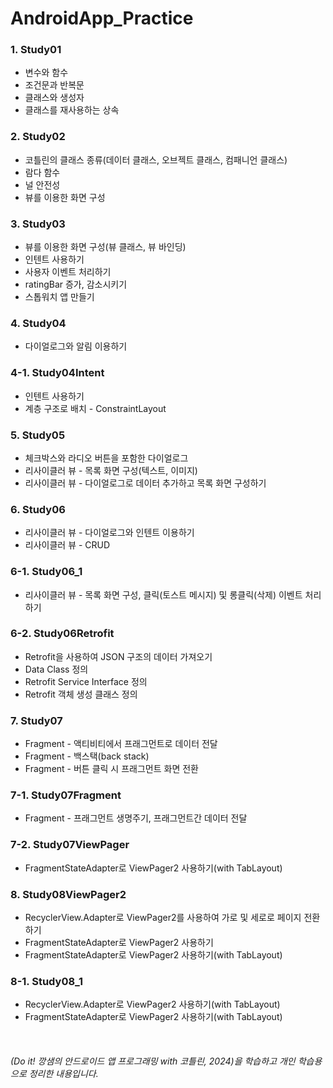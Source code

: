 # AndroidApp_Practice

### 1. Study01
* 변수와 함수<br>
* 조건문과 반복문<br>
* 클래스와 생성자<br>
* 클래스를 재사용하는 상속<br>


### 2. Study02
* 코틀린의 클래스 종류(데이터 클래스, 오브젝트 클래스, 컴패니언 클래스)<br>
* 람다 함수<br>
* 널 안전성<br>
* 뷰를 이용한 화면 구성


### 3. Study03
* 뷰를 이용한 화면 구성(뷰 클래스, 뷰 바인딩)<br>
* 인텐트 사용하기<br>
* 사용자 이벤트 처리하기<br>
* ratingBar 증가, 감소시키기<br>
* 스톱워치 앱 만들기


### 4. Study04
* 다이얼로그와 알림 이용하기


### 4-1. Study04Intent
* 인텐트 사용하기<br>
* 계층 구조로 배치 - ConstraintLayout


### 5. Study05
* 체크박스와 라디오 버튼을 포함한 다이얼로그<br>
* 리사이클러 뷰 - 목록 화면 구성(텍스트, 이미지)<br>
* 리사이클러 뷰 - 다이얼로그로 데이터 추가하고 목록 화면 구성하기


### 6. Study06
* 리사이클러 뷰 - 다이얼로그와 인텐트 이용하기<br>
* 리사이클러 뷰 - CRUD


### 6-1. Study06_1
* 리사이클러 뷰 - 목록 화면 구성, 클릭(토스트 메시지) 및 롱클릭(삭제) 이벤트 처리하기


### 6-2. Study06Retrofit
* Retrofit을 사용하여 JSON 구조의 데이터 가져오기
* Data Class 정의
* Retrofit Service Interface 정의
* Retrofit 객체 생성 클래스 정의


### 7. Study07
* Fragment - 액티비티에서 프래그먼트로 데이터 전달
* Fragment - 백스택(back stack)
* Fragment - 버튼 클릭 시 프래그먼트 화면 전환


### 7-1. Study07Fragment
* Fragment - 프래그먼트 생명주기, 프래그먼트간 데이터 전달


### 7-2. Study07ViewPager
* FragmentStateAdapter로 ViewPager2 사용하기(with TabLayout)


### 8. Study08ViewPager2
* RecyclerView.Adapter로 ViewPager2를 사용하여 가로 및 세로로 페이지 전환하기
* FragmentStateAdapter로 ViewPager2 사용하기
* FragmentStateAdapter로 ViewPager2 사용하기(with TabLayout)


### 8-1. Study08_1
* RecyclerView.Adapter로 ViewPager2 사용하기(with TabLayout)
* FragmentStateAdapter로 ViewPager2 사용하기(with TabLayout)
<br>

###### (Do it! 깡샘의 안드로이드 앱 프로그래밍 with 코틀린, 2024)을 학습하고 개인 학습용으로 정리한 내용입니다.
